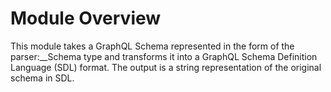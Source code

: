 # Module Overview
This module takes a GraphQL Schema represented in the form of the parser:__Schema type and transforms it into a GraphQL Schema Definition Language (SDL) format. The output is a string representation of the original schema in SDL.
